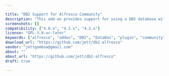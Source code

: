 ```yaml
---

title: "DB2 Support for Alfresco Community"
description: "This add-on provides support for using a DB2 database with Alfresco Community. DB2 is currently only supported in the Enterprise version of Alfresco. Owner jettgamboa@gmail.com Versions Enterprise 4.0.x Enterprise 4.1.x Enterprise 4.2.x License Type GNU General Public License (GPL) Project Page GitHub - jett/db2-alfresco: DB2 support for Alfresco Community Download Page GitHub - jett/db2-alfresco: DB2 support for Alfresco Community Tags DB2, DataBas Component Type Extension Points Installation AMP Products"
screenshots: []
compatibility: ["4.0.x", "4.1.x", "4.2.x"]
license: "GPL-3.0-or-later"
keywords: ["alfresco", "addon", "DB2", "DataBas", "plugin", "community"]
download_url: "https://github.com/jett/db2-alfresco"
vendor: "jettgamboa@gmail.com"
about: ""
about_url: "https://github.com/jett/db2-alfresco"
draft: true

---
```

